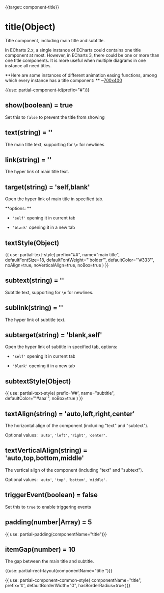 
{{target: component-title}}

# title(Object)

Title component, including main title and subtitle.

In ECharts 2.x, a single instance of ECharts could contains one title component at most. However, in ECharts 3, there could be one or more than one title components. It is more useful when multiple diagrams in one instance all need titles.

**Here are some instances of different animation easing functions, among which every instance has a title component: **
~[700x400](${galleryViewPath}line-easing&edit=1&reset=1)


{{use: partial-component-id(prefix="#")}}

## show(boolean) = true

Set this to `false` to prevent the title from showing

## text(string) = ''

The main title text, supporting for `\n` for newlines.

## link(string) = ''

The hyper link of main title text.

## target(string) = 'self,blank'
Open the hyper link of main title in specified tab.

**options: **

+ `'self'` opening it in current tab

+ `'blank'` opening it in a new tab

## textStyle(Object)

{{ use: partial-text-style(
    prefix="##",
    name="main title",
    defaultFontSize=18,
    defaultFontWeight="'bolder'",
    defaultColor="'#333'",
    noAlign=true,
    noVerticalAlign=true,
    noBox=true
) }}


## subtext(string) = ''

Subtitle text, supporting for `\n` for newlines.


## sublink(string) = ''

The hyper link of subtitle text.


## subtarget(string) = 'blank,self'

 Open the hyper link of subtitle in specified tab, options:

+ `'self'` opening it in current tab

+ `'blank'` opening it in a new tab


## subtextStyle(Object)

{{ use: partial-text-style(
    prefix='##',
    name="subtitle",
    defaultColor="'#aaa'",
    noBox=true
) }}

## textAlign(string) = 'auto,left,right,center'
The horizontal align of the component (including "text" and "subtext").

Optional values: `'auto'`, `'left'`, `'right'`, `'center'`.

## textVerticalAlign(string) = 'auto,top,bottom,middle'
The vertical align of the component (including "text" and "subtext").

Optional values: `'auto'`, `'top'`, `'bottom'`, `'middle'`.

## triggerEvent(boolean) = false

Set this to `true` to enable triggering events

## padding(number|Array) = 5

{{ use: partial-padding(componentName="title")}}

## itemGap(number) = 10

The gap between the main title and subtitle.

{{use: partial-rect-layout(componentName="title ")}}

{{ use: partial-component-common-style(
    componentName="title",
    prefix='#',
    defaultBorderWidth="0",
    hasBorderRadius=true
)}}



